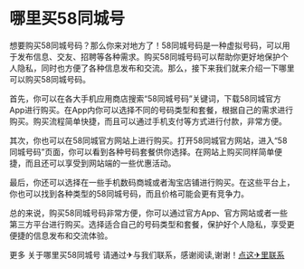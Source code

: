 # 哪里买58同城号

想要购买58同城号码？那么你来对地方了！58同城号码是一种虚拟号码，可以用于发布信息、交友、招聘等各种需求。购买58同城号码可以帮助你更好地保护个人隐私，同时也方便了各种信息发布和交流。那么，接下来我们就来介绍一下哪里可以购买58同城号码。

首先，你可以在各大手机应用商店搜索“58同城号码”关键词，下载58同城官方App进行购买。在App内你可以选择不同的号码类型和套餐，根据自己的需求进行购买。购买流程简单快捷，而且可以通过手机支付等方式进行付款，非常方便。

其次，你也可以在58同城官方网站上进行购买。打开58同城官方网站，进入“58同城号码”页面，你可以看到各种号码套餐供你选择。在网站上购买同样简单便捷，而且还可以享受到网站端的一些优惠活动。

最后，你还可以选择在一些手机数码商城或者淘宝店铺进行购买。在这些平台上，你也可以找到各种类型的58同城号码，而且价格可能会更有竞争力。

总的来说，购买58同城号码非常方便，你可以通过官方App、官方网站或者一些第三方平台进行购买。选择适合自己的号码类型和套餐，保护好个人隐私，享受更便捷的信息发布和交流体验。

更多 关于哪里买58同城号 请通过✈与我们联系，感谢阅读,谢谢！[点这✈里联系](https://1.k02.cc)